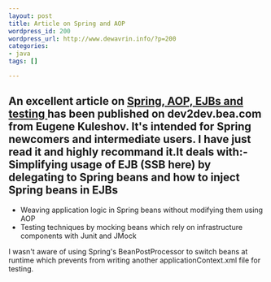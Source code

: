 ```yaml
--- 
layout: post
title: Article on Spring and AOP
wordpress_id: 200
wordpress_url: http://www.dewavrin.info/?p=200
categories: 
- java
tags: []

---
```


An excellent article on [ Spring, AOP, EJBs and testing ](http://dev2dev.bea.com/pub/a/2005/12/spring-aop-with-ejb.html) has been published on dev2dev.bea.com from Eugene Kuleshov. It's intended for Spring newcomers and intermediate users. I have just read it and highly recommand it.It deals with:- Simplifying usage of EJB (SSB here) by delegating to Spring beans and how to inject Spring beans in EJBs
- 
- Weaving application logic in Spring beans without modifying them using AOP
- Testing techniques by mocking beans which rely on infrastructure components with Junit and JMock


I wasn't aware of using Spring's BeanPostProcessor to switch beans at runtime which prevents from writing another applicationContext.xml file for testing.
